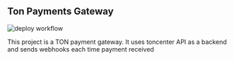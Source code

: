 Ton Payments Gateway
---
![deploy workflow](https://github.com/vt77/ton-payments-gateway/actions/workflows/deploy.yml/badge.svg)

This project is a TON payment gateway. It uses toncenter API as a backend and sends webhooks each time payment received


